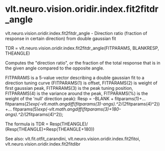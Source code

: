 # vlt.neuro.vision.oridir.index.fit2fitdr_angle

  vlt.neuro.vision.oridir.index.fit2fitdr_angle - Direction ratio (fraction of response in certain direction) from double gaussian fit
 
   TDR = vlt.neuro.vision.oridir.index.fit2fitdr_angle(FITPARAMS, BLANKRESP, THEANGLE)
 
   Computes the "direction ratio", or the fraction of the total response
   that is in the given angle compared to the opposite angle.
 
   FITPARAMS is a 5-value vector describing a double gaussian fit to a
   direction tuning curve (FITPARAMS(1) is offset, FITPARAMS(2) is weight
   of first gaussian peak, FITPARAMS(3) is the peak tuning position, 
   FITPARAMS(4) is the variance around the peak, FITPARAMS(%) is the
   weight of the 'null' direction peak):
   Resp = -BLANK + fitparams(1)+...
     fitparams(2)*exp(-vlt.math.angdiff(fitparams(3)-angs).^2/(2*fitparams(4)^2)) +...
     fitparams(5)*exp(-vlt.math.angdiff(fitparams(3)+180-angs).^2/(2*fitparams(4)^2));
  
   The formula is TDR = Resp(THEANGLE)/ 
                         (Resp(THEANGLE)+Resp(THEANGLE+180))
 
   See also: vlt.fit.otfit_carandini, vlt.neuro.vision.oridir.index.fit2fitoi, vlt.neuro.vision.oridir.index.fit2fitdibr
